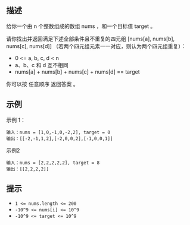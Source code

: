 ## 描述

给你一个由 n 个整数组成的数组 nums ，和一个目标值 target 。

请你找出并返回满足下述全部条件且不重复的四元组 [nums[a], nums[b], nums[c], nums[d]] （若两个四元组元素一一对应，则认为两个四元组重复）：

- 0 <= a, b, c, d < n
- a、b、c 和 d 互不相同
- nums[a] + nums[b] + nums[c] + nums[d] == target

你可以按 任意顺序 返回答案 。

## 示例

示例 1：

```
输入：nums = [1,0,-1,0,-2,2], target = 0
输出：[[-2,-1,1,2],[-2,0,0,2],[-1,0,0,1]]
```

示例2

```
输入：nums = [2,2,2,2,2], target = 8
输出：[[2,2,2,2]]
```

## 提示

- `1 <= nums.length <= 200`
- `-10^9 <= nums[i] <= 10^9`
- `-10^9 <= target <= 10^9`